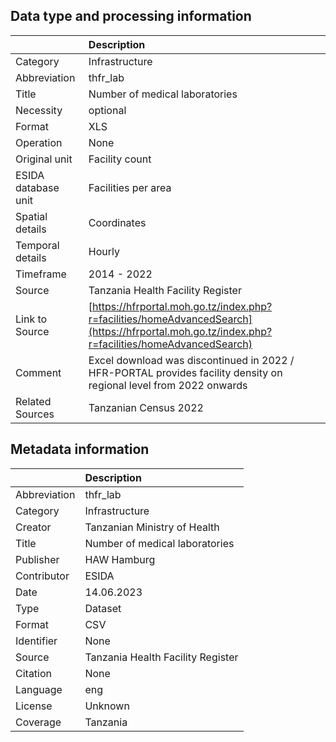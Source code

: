 ## Data type and processing information 

|                     | Description                                                                                                                                    |
|:--------------------|:-----------------------------------------------------------------------------------------------------------------------------------------------|
| Category            | Infrastructure                                                                                                                                 |
| Abbreviation        | thfr_lab                                                                                                                                       |
| Title               | Number of medical laboratories                                                                                                                 |
| Necessity           | optional                                                                                                                                       |
| Format              | XLS                                                                                                                                            |
| Operation           | None                                                                                                                                           |
| Original unit       | Facility count                                                                                                                                 |
| ESIDA database unit | Facilities per area                                                                                                                            |
| Spatial details     | Coordinates                                                                                                                                    |
| Temporal details    | Hourly                                                                                                                                         |
| Timeframe           | 2014 - 2022                                                                                                                                    |
| Source              | Tanzania Health Facility Register                                                                                                              |
| Link to Source      | [https://hfrportal.moh.go.tz/index.php?r=facilities/homeAdvancedSearch](https://hfrportal.moh.go.tz/index.php?r=facilities/homeAdvancedSearch) |
| Comment             | Excel download was discontinued in 2022 / HFR-PORTAL provides facility density on regional level from 2022 onwards                             |
| Related Sources     | Tanzanian Census 2022                                                                                                                          |

## Metadata information 

|              | Description                       |
|:-------------|:----------------------------------|
| Abbreviation | thfr_lab                          |
| Category     | Infrastructure                    |
| Creator      | Tanzanian Ministry of Health      |
| Title        | Number of medical laboratories    |
| Publisher    | HAW Hamburg                       |
| Contributor  | ESIDA                             |
| Date         | 14.06.2023                        |
| Type         | Dataset                           |
| Format       | CSV                               |
| Identifier   | None                              |
| Source       | Tanzania Health Facility Register |
| Citation     | None                              |
| Language     | eng                               |
| License      | Unknown                           |
| Coverage     | Tanzania                          |
